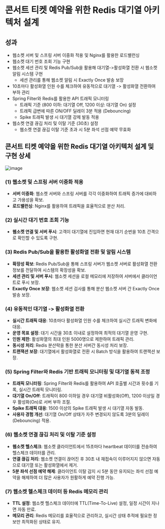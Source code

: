 # 콘서트 티켓 예약을 위한 Redis 대기열 아키텍처 설계 


## 성과
- 웹소켓 서버 및 스프링 서버 이중화 적용 및 Nginx를 활용한 로드밸런싱
- 웹소켓 대기 번호 조회 기능 구현
- 웹소켓 세션 관리 및 Redis Pub/Sub을 활용해 대기열->활성화열 전환 시 웹소켓 알림 시스템 구현
  - 세션 관리를 통해 웹소켓 알림 시 Exactly Once 발송 보장
- 10초마다 활성화열 인원 수를 체크하여 유동적으로 대기열 -> 활성화열 전환하여 부하 관리
- Spring Filter와 Redis를 활용한 API 트래픽 모니터링
  - 트래픽 기준 (800 이하: 대기열 Off, 1200 이상: 대기열 On) 설정
  - 트래픽 급변에 따른 ON/OFF 딜레이 3분 적용 (Debouncing)
  - Spike 트래픽 발생 시 대기열 강제 발동 적용
- 웹소켓 연결 끊김 처리 및 이탈 기준 (30초) 설정
  - 웹소켓 연결 끊김 이탈 기준 초과 시 5분 좌석 선점 예약 무효화 

## 콘서트 티켓 예약을 위한 Redis 대기열 아키텍처 설계 및 구현 상세

![image](https://github.com/user-attachments/assets/0d128f72-c37c-4ef3-8cb7-736fbb02bd97)


### (1) 웹소켓 및 스프링 서버 이중화 적용
- **서버 이중화**: 웹소켓 서버와 스프링 서버를 각각 이중화하여 트래픽 증가에 대비하고 가용성을 확보.
- **로드밸런싱**: Nginx를 활용하여 트래픽을 효율적으로 분산 처리.

### (2) 실시간 대기 번호 조회 기능
- **웹소켓 연결 및 서버 푸시**: 고객이 대기열에 진입하면 현재 대기 순번을 10초 간격으로 확인할 수 있도록 구현.

### (3) Redis Pub/Sub을 활용한 활성화열 전환 및 알림 시스템
- **확장성 확보**: Redis Pub/Sub을 통해 스프링 서버가 웹소켓 서버로 활성화열 전환 정보를 전달하여 시스템의 확장성을 확보.
- **세션 관리 및 서버 푸시**: 웹소켓 세션을 로컬 메모리에 저장하여 서버에서 클라이언트로 푸시 보장.
- **Exactly Once 보장**: 웹소켓 세션 검사를 통해 분산 웹소켓 서버 간 Exactly Once 발송 보장.

### (4) 유동적인 대기열 -> 활성화열 전환
- **실시간 트래픽 대응**: 10초마다 활성화열 인원 수를 체크하여 실시간 트래픽 변화에 대응.
- **운영 목표 설정**: 대기 시간을 30초 이내로 설정하여 최적의 대기열 운영 구현.
- **인원 제한**: 활성화열의 최대 인원 5000명으로 제한하여 트래픽 관리.
- **동시성 처리**: Redis 분산락을 통한 분산 서버간 동시성 처리 보장.
- **트랜잭션 보장**: 대기열에서 활성화열로 전환 시 Batch 방식을 활용하여 트랜잭션 보장.

### (5) Spring Filter와 Redis 기반 트래픽 모니터링 및 대기열 동적 조정
- **트래픽 모니터링**: Spring Filter와 Redis를 활용하여 API 호출별 시간과 횟수를 기록, 실시간 트래픽 모니터링.
- **대기열 On/Off**: 트래픽이 800 이하일 경우 대기열 비활성화(Off), 1200 이상일 경우 활성화(On)로 서버 부하 조절.
- **Spike 트래픽 대응**: 1500 이상의 Spike 트래픽 발생 시 대기열 자동 발동.
- **사용자 경험 개선**: 대기열 On/Off 상태가 자주 변경되지 않도록 3분의 딜레이(Debouncing) 적용.

### (6) 웹소켓 연결 끊김 처리 및 이탈 기준 설정
- **웹소켓 헬스체크**: 웹소켓 클라이언트에서 15초마다 heartbeat 데이터를 전송하여 헬스체크 데이터를 관리.
- **연결 끊김 처리**: 웹소켓 연결이 끊어진 후 30초 내 재접속이 이루어지지 않으면 자동으로 대기열 또는 활성화열에서 제거.
- **5분 좌석 선점 예약 해제**: 클라이언트 이탈 감지 시 5분 동안 유지되는 좌석 선점 예약을 해제하여 더 많은 사용자가 원활하게 예약 진행 가능.

### (7) 웹소켓 헬스체크 데이터 등 Redis 메모리 관리
- **TTL 설정**: 웹소켓 헬스체크 데이터에 TTL(Time-To-Live) 설정, 일정 시간이 지나면 자동 만료.
- **메모리 관리**: Redis 메모리를 효율적으로 관리하고, 실시간 상태 추적에 필요한 정보만 최적화된 상태로 유지.
